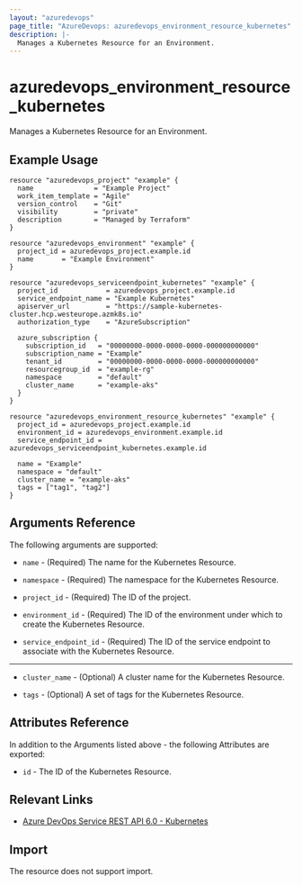 ```yaml
---
layout: "azuredevops"
page_title: "AzureDevops: azuredevops_environment_resource_kubernetes"
description: |-
  Manages a Kubernetes Resource for an Environment.
---
```


# azuredevops_environment_resource_kubernetes

Manages a Kubernetes Resource for an Environment.

## Example Usage

```hcl
resource "azuredevops_project" "example" {
  name               = "Example Project"
  work_item_template = "Agile"
  version_control    = "Git"
  visibility         = "private"
  description        = "Managed by Terraform"
}

resource "azuredevops_environment" "example" {
  project_id = azuredevops_project.example.id
  name       = "Example Environment"
}

resource "azuredevops_serviceendpoint_kubernetes" "example" {
  project_id            = azuredevops_project.example.id
  service_endpoint_name = "Example Kubernetes"
  apiserver_url         = "https://sample-kubernetes-cluster.hcp.westeurope.azmk8s.io"
  authorization_type    = "AzureSubscription"

  azure_subscription {
    subscription_id   = "00000000-0000-0000-0000-000000000000"
    subscription_name = "Example"
    tenant_id         = "00000000-0000-0000-0000-000000000000"
    resourcegroup_id  = "example-rg"
    namespace         = "default"
    cluster_name      = "example-aks"
  }
}

resource "azuredevops_environment_resource_kubernetes" "example" {
  project_id = azuredevops_project.example.id
  environment_id = azuredevops_environment.example.id
  service_endpoint_id = azuredevops_serviceendpoint_kubernetes.example.id
  
  name = "Example"
  namespace = "default"
  cluster_name = "example-aks"
  tags = ["tag1", "tag2"]
}
```

## Arguments Reference

The following arguments are supported:

* `name` - (Required) The name for the Kubernetes Resource.

* `namespace` - (Required) The namespace for the Kubernetes Resource.

* `project_id` - (Required) The ID of the project.

* `environment_id` - (Required) The ID of the environment under which to create the Kubernetes Resource.

* `service_endpoint_id` - (Required) The ID of the service endpoint to associate with the Kubernetes Resource.

---

* `cluster_name` - (Optional) A cluster name for the Kubernetes Resource.

* `tags` - (Optional) A set of tags for the Kubernetes Resource.

## Attributes Reference

In addition to the Arguments listed above - the following Attributes are exported:

* `id` - The ID of the Kubernetes Resource.

## Relevant Links

* [Azure DevOps Service REST API 6.0 - Kubernetes](https://docs.microsoft.com/en-us/rest/api/azure/devops/distributedtask/kubernetes?view=azure-devops-rest-6.0)

## Import

The resource does not support import.
